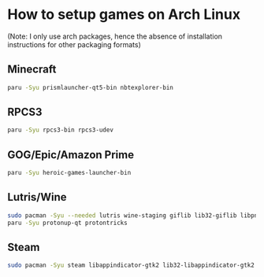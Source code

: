 # How to setup games on Arch Linux
(Note: I only use arch packages, hence the absence of installation instructions for other packaging formats)

## Minecraft
```sh
paru -Syu prismlauncher-qt5-bin nbtexplorer-bin
```

## RPCS3
```sh
paru -Syu rpcs3-bin rpcs3-udev
```

## GOG/Epic/Amazon Prime
```sh
paru -Syu heroic-games-launcher-bin
```

## Lutris/Wine
```sh
sudo pacman -Syu --needed lutris wine-staging giflib lib32-giflib libpng lib32-libpng libldap lib32-libldap gnutls lib32-gnutls mpg123 lib32-mpg123 openal lib32-openal v4l-utils lib32-v4l-utils libpulse lib32-libpulse libgpg-error lib32-libgpg-error alsa-plugins lib32-alsa-plugins alsa-lib lib32-alsa-lib libjpeg-turbo lib32-libjpeg-turbo sqlite lib32-sqlite libxcomposite lib32-libxcomposite libxinerama lib32-libgcrypt libgcrypt lib32-libxinerama ncurses lib32-ncurses ocl-icd lib32-ocl-icd libxslt lib32-libxslt libva lib32-libva gtk3 lib32-gtk3 gst-plugins-base-libs lib32-gst-plugins-base-libs vulkan-icd-loader lib32-vulkan-icd-loader vkd3d mangohud goverlay
paru -Syu protonup-qt protontricks
```

## Steam
```sh
sudo pacman -Syu steam libappindicator-gtk2 lib32-libappindicator-gtk2
```


